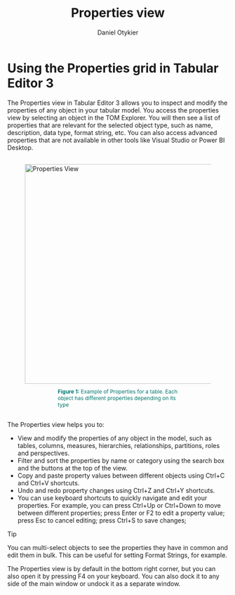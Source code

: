 ﻿---
uid: properties-view
title: Properties view
author: Daniel Otykier
updated: 2021-09-08
applies_to:
  editions:
    - edition: Desktop
    - edition: Business
    - edition: Enterprise
---
# Using the Properties grid in Tabular Editor 3

The Properties view in Tabular Editor 3 allows you to inspect and modify the properties of any object in your tabular model. 
You access the properties view by selecting an object in the TOM Explorer. You will then see a list of properties that are relevant for the selected object type, such as name, description, data type, format string, etc.
You can also access advanced properties that are not available in other tools like Visual Studio or Power BI Desktop.

<figure style="padding-top: 15px;">
  <img class="noscale" src="~/content/assets/images/user-interface/properties-view.png" alt="Properties View" style="width: 500px;"/>
  <figcaption style="font-size: 12px; padding-top: 10px; padding-bottom: 15px; padding-left: 75px; padding-right: 75px; color:#00766e"><strong>Figure 1:</strong> Example of Properties for a table. Each object has different properties depending on its type </figcaption>
</figure>


The Properties view helps you to:

- View and modify the properties of any object in the model, such as tables, columns, measures, hierarchies, relationships, partitions, roles and perspectives.
- Filter and sort the properties by name or category using the search box and the buttons at the top of the view.
- Copy and paste property values between different objects using Ctrl+C and Ctrl+V shortcuts.
- Undo and redo property changes using Ctrl+Z and Ctrl+Y shortcuts.
- You can use keyboard shortcuts to quickly navigate and edit your properties. For example, you can press Ctrl+Up or Ctrl+Down to move between different properties; press Enter or F2 to edit a property value; press Esc to cancel editing; press Ctrl+S to save changes;

> [!TIP]
> You can multi-select objects to see the properties they have in common and edit them in bulk. This can be useful for setting Format Strings, for example.


The Properties view is by default in the bottom right corner, but you can also open it by pressing F4 on your keyboard. You can also dock it to any side of the main window or undock it as a separate window.
